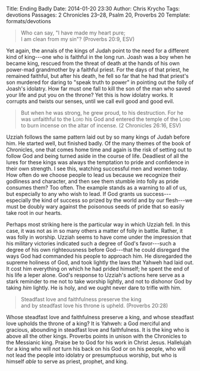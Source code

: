 Title: Ending Badly
Date: 2014-01-20 23:30
Author: Chris Krycho
Tags: devotions
Passages: 2 Chronicles 23–28, Psalm 20, Proverbs 20
Template: formats/devotions

> Who can say, "I have made my heart pure;  
> I am clean from my sin"? (Proverbs 20:9, ESV)

Yet again, the annals of the kings of Judah point to the need for a different kind of king---one who is faithful in the long run. Joash was a boy when he became king, rescued from the threat of death at the hands of his own power-mad grandmother by a faithful priest. For the days of that priest, he remained faithful, but after his death, he fell so far that he had that priest's son murdered for daring to "speak truth to power" in pointing out the folly of Joash's idolatry. How far must one fall to kill the son of the man who saved your life and put you on the throne? Yet this is how idolatry works. It corrupts and twists our senses, until we call evil good and good evil.

> But when he was strong, he grew proud, to his destruction. For he was unfaithful to the <span style="font-variant: small-caps">Lord</span> his God and entered the temple of the <span style="font-variant: small-caps">Lord</span> to burn incense on the altar of incense. (2 Chronicles 26:16, ESV)

Uzziah follows the same pattern laid out by so many kings of Judah before him. He started well, but finished badly. Of the many themes of the book of Chronicles, one that comes home time and again is the risk of setting out to follow God and being turned aside in the course of life. Deadliest of all the lures for these kings was always the temptation to pride and confidence in their own strength. I see this, watching successful men and women today. How often do we choose people to lead us because we recognize their godliness and character, and then see them stumble into folly as pride consumes them? Too often. The example stands as a warning to all of us, but especially to any who wish to lead. If God grants us success---especially the kind of success so prized by the world and by our flesh---we must be doubly wary against the poisonous seeds of pride that so easily take root in our hearts.

Perhaps most striking here is the particular way in which Uzziah fell. In this case, it was not as in so many others a matter of folly in battle. Rather, it was folly in worship. Uzziah seems to have come under the impression that his military victories indicated such a degree of God's favor---such a degree of his own righteousness before God---that he could disregard the ways God had commanded his people to approach him. He disregarded the supreme holiness of God, and took lightly the laws that Yahweh had laid out. It cost him everything on which he had prided himself; he spent the end of his life a leper alone. God's response to Uzziah's actions here serve as a stark reminder to me not to take worship lightly, and not to dishonor God by taking *him* lightly. He is holy, and we ought never dare to trifle with him.

> Steadfast love and faithfulness preserve the king  
> and by steadfast love his throne is upheld. (Proverbs 20:28)

Whose steadfast love and faithfulness preserve a king, and whose steadfast love upholds the throne of a king? It is Yahweh: a God merciful and gracious, abounding in steadfast love and faithfulness. It is the king who is above all the other kings. Proverbs points in unison with the Chronicles to the Messianic king. Praise be to God for his work in Christ Jesus. Hallelujah for a king who will  *not* turn his back on his God or on his people, who will not lead the people into idolatry or presumptuous worship, but who is himself *able* to serve as priest, prophet, and king.